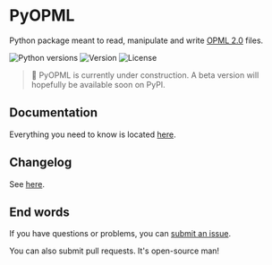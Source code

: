 # PyOPML

Python package meant to read, manipulate and write [OPML 2.0](http://opml.org/spec2.opml) files.

![Python versions](https://img.shields.io/pypi/pyversions/pyopml.svg?link=https://pypi.python.org/pypi/pyopml) ![Version](https://img.shields.io/pypi/v/pyopml.svg?link=https://pypi.python.org/pypi/pyopml) ![License](https://img.shields.io/pypi/l/pyopml.svg?link=https://pypi.python.org/pypi/pyopml?link=https://github.com/EpocDotFr/pyopml/blob/master/LICENSE.md)

> 🚧 PyOPML is currently under construction. A beta version will hopefully be available soon on PyPI.

## Documentation

Everything you need to know is located [here](https://epocdotfr.github.io/pyopml/).

## Changelog

See [here](https://github.com/EpocDotFr/pyopml/releases).

## End words

If you have questions or problems, you can [submit an issue](https://github.com/EpocDotFr/pyopml/issues).

You can also submit pull requests. It's open-source man!

